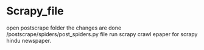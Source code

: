 # Scrapy_file
open postscrape folder 
the changes are done /postscrape/spiders/post_spiders.py file
run scrapy crawl epaper for scrapy hindu newspaper.
